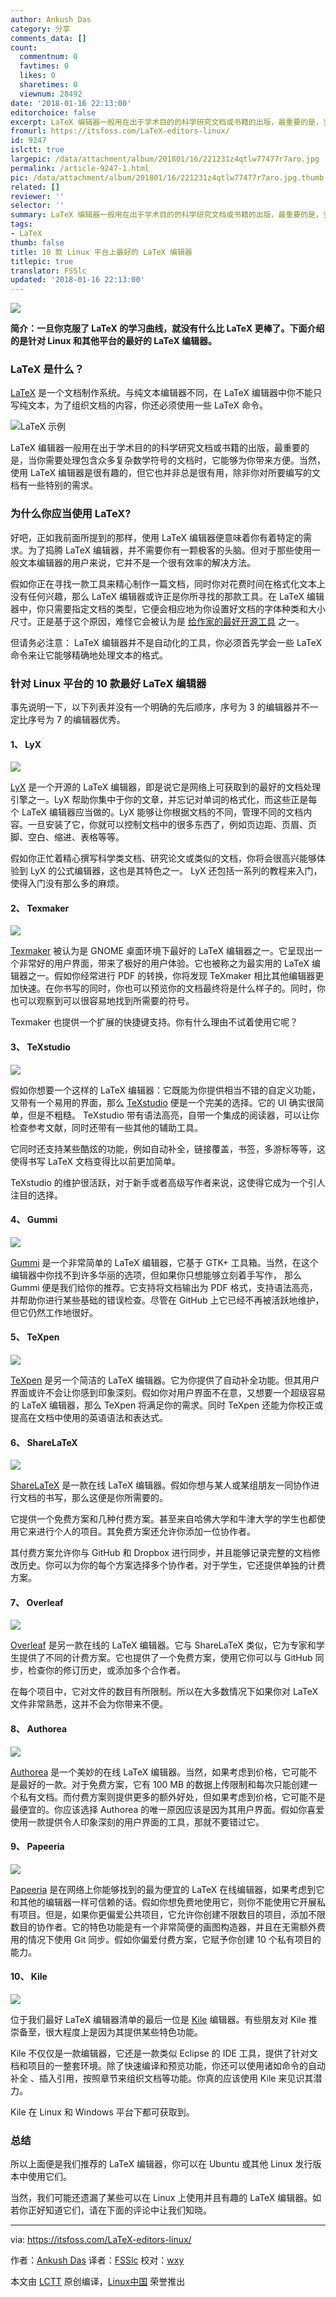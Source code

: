 ```yaml
---
author: Ankush Das
category: 分享
comments_data: []
count:
  commentnum: 0
  favtimes: 0
  likes: 0
  sharetimes: 0
  viewnum: 28492
date: '2018-01-16 22:13:00'
editorchoice: false
excerpt: LaTeX 编辑器一般用在出于学术目的的科学研究文档或书籍的出版，最重要的是，当你需要处理包含众多复杂数学符号的文档时，它能够为你带来方便。
fromurl: https://itsfoss.com/LaTeX-editors-linux/
id: 9247
islctt: true
largepic: /data/attachment/album/201801/16/221231z4qtlw77477r7aro.jpg
permalink: /article-9247-1.html
pic: /data/attachment/album/201801/16/221231z4qtlw77477r7aro.jpg.thumb.jpg
related: []
reviewer: ''
selector: ''
summary: LaTeX 编辑器一般用在出于学术目的的科学研究文档或书籍的出版，最重要的是，当你需要处理包含众多复杂数学符号的文档时，它能够为你带来方便。
tags:
- LaTeX
thumb: false
title: 10 款 Linux 平台上最好的 LaTeX 编辑器
titlepic: true
translator: FSSlc
updated: '2018-01-16 22:13:00'
---
```


![](/data/attachment/album/201801/16/221231z4qtlw77477r7aro.jpg)


**简介：一旦你克服了 LaTeX 的学习曲线，就没有什么比 LaTeX 更棒了。下面介绍的是针对 Linux 和其他平台的最好的 LaTeX 编辑器。**


### LaTeX 是什么？


[LaTeX](https://www.LaTeX-project.org/) 是一个文档制作系统。与纯文本编辑器不同，在 LaTeX 编辑器中你不能只写纯文本，为了组织文档的内容，你还必须使用一些 LaTeX 命令。


![LaTeX 示例](/data/attachment/album/201801/16/221313a94bb1t5s954w9as.jpg)


LaTeX 编辑器一般用在出于学术目的的科学研究文档或书籍的出版，最重要的是，当你需要处理包含众多复杂数学符号的文档时，它能够为你带来方便。当然，使用 LaTeX 编辑器是很有趣的，但它也并非总是很有用，除非你对所要编写的文档有一些特别的需求。


### 为什么你应当使用 LaTeX?


好吧，正如我前面所提到的那样，使用 LaTeX 编辑器便意味着你有着特定的需求。为了捣腾 LaTeX 编辑器，并不需要你有一颗极客的头脑。但对于那些使用一般文本编辑器的用户来说，它并不是一个很有效率的解决方法。


假如你正在寻找一款工具来精心制作一篇文档，同时你对花费时间在格式化文本上没有任何兴趣，那么 LaTeX 编辑器或许正是你所寻找的那款工具。在 LaTeX 编辑器中，你只需要指定文档的类型，它便会相应地为你设置好文档的字体种类和大小尺寸。正是基于这个原因，难怪它会被认为是 [给作家的最好开源工具](https://itsfoss.com/open-source-tools-writers/) 之一。


但请务必注意： LaTeX 编辑器并不是自动化的工具，你必须首先学会一些 LaTeX 命令来让它能够精确地处理文本的格式。


### 针对 Linux 平台的 10 款最好 LaTeX 编辑器


事先说明一下，以下列表并没有一个明确的先后顺序，序号为 3 的编辑器并不一定比序号为 7 的编辑器优秀。


#### 1、 LyX


![](/data/attachment/album/201801/16/221314hdkki9din9nd1ldn.jpg)


[LyX](https://www.LyX.org/) 是一个开源的 LaTeX 编辑器，即是说它是网络上可获取到的最好的文档处理引擎之一。LyX 帮助你集中于你的文章，并忘记对单词的格式化，而这些正是每个 LaTeX 编辑器应当做的。LyX 能够让你根据文档的不同，管理不同的文档内容。一旦安装了它，你就可以控制文档中的很多东西了，例如页边距、页眉、页脚、空白、缩进、表格等等。


假如你正忙着精心撰写科学类文档、研究论文或类似的文档，你将会很高兴能够体验到 LyX 的公式编辑器，这也是其特色之一。 LyX 还包括一系列的教程来入门，使得入门没有那么多的麻烦。


#### 2、 Texmaker


![](/data/attachment/album/201801/16/221314gdaj2c4vddgejgda.jpg)


[Texmaker](http://www.xm1math.net/texmaker/) 被认为是 GNOME 桌面环境下最好的 LaTeX 编辑器之一。它呈现出一个非常好的用户界面，带来了极好的用户体验。它也被称之为最实用的 LaTeX 编辑器之一。假如你经常进行 PDF 的转换，你将发现 TeXmaker 相比其他编辑器更加快速。在你书写的同时，你也可以预览你的文档最终将是什么样子的。同时，你也可以观察到可以很容易地找到所需要的符号。


Texmaker 也提供一个扩展的快捷键支持。你有什么理由不试着使用它呢？


#### 3、 TeXstudio


![](/data/attachment/album/201801/16/221316xpqnhorpgrrg9qqg.jpg)


假如你想要一个这样的 LaTeX 编辑器：它既能为你提供相当不错的自定义功能，又带有一个易用的界面，那么 [TeXstudio](https://www.texstudio.org/) 便是一个完美的选择。它的 UI 确实很简单，但是不粗糙。 TeXstudio 带有语法高亮，自带一个集成的阅读器，可以让你检查参考文献，同时还带有一些其他的辅助工具。


它同时还支持某些酷炫的功能，例如自动补全，链接覆盖，书签，多游标等等，这使得书写 LaTeX 文档变得比以前更加简单。


TeXstudio 的维护很活跃，对于新手或者高级写作者来说，这使得它成为一个引人注目的选择。


#### 4、 Gummi


![](/data/attachment/album/201801/16/221318bgattbr9t55dhmvf.jpg)


[Gummi](https://github.com/alexandervdm/gummi) 是一个非常简单的 LaTeX 编辑器，它基于 GTK+ 工具箱。当然，在这个编辑器中你找不到许多华丽的选项，但如果你只想能够立刻着手写作， 那么 Gummi 便是我们给你的推荐。它支持将文档输出为 PDF 格式，支持语法高亮，并帮助你进行某些基础的错误检查。尽管在 GitHub 上它已经不再被活跃地维护，但它仍然工作地很好。


#### 5、 TeXpen


![](/data/attachment/album/201801/16/221320zjcfljdi1dmccp3c.jpg)


[TeXpen](https://sourceforge.net/projects/texpen/) 是另一个简洁的 LaTeX 编辑器。它为你提供了自动补全功能。但其用户界面或许不会让你感到印象深刻。假如你对用户界面不在意，又想要一个超级容易的 LaTeX 编辑器，那么 TeXpen 将满足你的需求。同时 TeXpen 还能为你校正或提高在文档中使用的英语语法和表达式。


#### 6、 ShareLaTeX


![](/data/attachment/album/201801/16/221320g97mz8w33metwhz7.jpg)


[ShareLaTeX](https://www.shareLaTeX.com/) 是一款在线 LaTeX 编辑器。假如你想与某人或某组朋友一同协作进行文档的书写，那么这便是你所需要的。


它提供一个免费方案和几种付费方案。甚至来自哈佛大学和牛津大学的学生也都使用它来进行个人的项目。其免费方案还允许你添加一位协作者。


其付费方案允许你与 GitHub 和 Dropbox 进行同步，并且能够记录完整的文档修改历史。你可以为你的每个方案选择多个协作者。对于学生，它还提供单独的计费方案。


#### 7、 Overleaf


![](/data/attachment/album/201801/16/221321y336xf2si265i6nu.jpg)


[Overleaf](https://www.overleaf.com/) 是另一款在线的 LaTeX 编辑器。它与 ShareLaTeX 类似，它为专家和学生提供了不同的计费方案。它也提供了一个免费方案，使用它你可以与 GitHub 同步，检查你的修订历史，或添加多个合作者。


在每个项目中，它对文件的数目有所限制。所以在大多数情况下如果你对 LaTeX 文件非常熟悉，这并不会为你带来不便。


#### 8、 Authorea


![](/data/attachment/album/201801/16/221325o378ewwtaz65atwz.jpg)


[Authorea](https://www.authorea.com/) 是一个美妙的在线 LaTeX 编辑器。当然，如果考虑到价格，它可能不是最好的一款。对于免费方案，它有 100 MB 的数据上传限制和每次只能创建一个私有文档。而付费方案则提供更多的额外好处，但如果考虑到价格，它可能不是最便宜的。你应该选择 Authorea 的唯一原因应该是因为其用户界面。假如你喜爱使用一款提供令人印象深刻的用户界面的工具，那就不要错过它。


#### 9、 Papeeria


![](/data/attachment/album/201801/16/221327zf4nz2h80fph2o0p.jpg)


[Papeeria](https://www.papeeria.com/) 是在网络上你能够找到的最为便宜的 LaTeX 在线编辑器，如果考虑到它和其他的编辑器一样可信赖的话。假如你想免费地使用它，则你不能使用它开展私有项目。但是，如果你更偏爱公共项目，它允许你创建不限数目的项目，添加不限数目的协作者。它的特色功能是有一个非常简便的画图构造器，并且在无需额外费用的情况下使用 Git 同步。假如你偏爱付费方案，它赋予你创建 10 个私有项目的能力。


#### 10、 Kile


![](/data/attachment/album/201801/16/221329ny1z989ijy1dzdz3.png)


位于我们最好 LaTeX 编辑器清单的最后一位是 [Kile](https://kile.sourceforge.io/) 编辑器。有些朋友对 Kile 推崇备至，很大程度上是因为其提供某些特色功能。


Kile 不仅仅是一款编辑器，它还是一款类似 Eclipse 的 IDE 工具，提供了针对文档和项目的一整套环境。除了快速编译和预览功能，你还可以使用诸如命令的自动补全 、插入引用，按照章节来组织文档等功能。你真的应该使用 Kile 来见识其潜力。


Kile 在 Linux 和 Windows 平台下都可获取到。


### 总结


所以上面便是我们推荐的 LaTeX 编辑器，你可以在 Ubuntu 或其他 Linux 发行版本中使用它们。


当然，我们可能还遗漏了某些可以在 Linux 上使用并且有趣的 LaTeX 编辑器。如若你正好知道它们，请在下面的评论中让我们知晓。




---


via: <https://itsfoss.com/LaTeX-editors-linux/>


作者：[Ankush Das](https://itsfoss.com/author/ankush/) 译者：[FSSlc](https://github.com/FSSlc) 校对：[wxy](https://github.com/wxy)


本文由 [LCTT](https://github.com/LCTT/TranslateProject) 原创编译，[Linux中国](https://linux.cn/) 荣誉推出